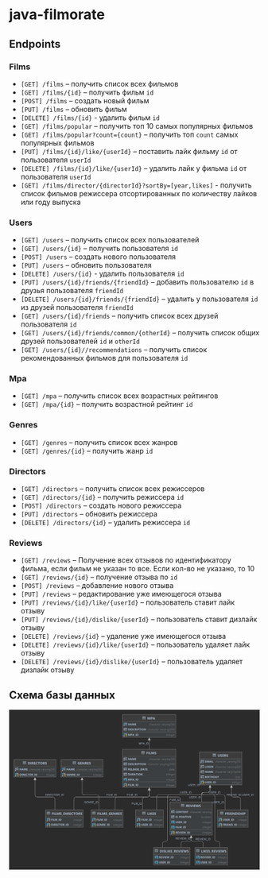 # java-filmorate

## Endpoints

### Films
- `[GET] /films` – получить список всех фильмов
- `[GET] /films/{id}` – получить фильм `id`
- `[POST] /films` – создать новый фильм
- `[PUT] /films` – обновить фильм
- `[DELETE] /films/{id}` - удалить фильм `id`
- `[GET] /films/popular` – получить топ 10 самых популярных фильмов
- `[GET] /films/popular?count={count}` – получить топ `count` самых популярных фильмов
- `[PUT] /films/{id}/like/{userId}` – поставить лайк фильму `id` от пользователя `userId`
- `[DELETE] /films/{id}/like/{userId}` – удалить лайк у фильма `id` от пользователя `userId`
- `[GET] /films/director/{directorId}?sortBy=[year,likes]` - получить список фильмов режиссера отсортированных 
по количеству лайков или году выпуска

### Users
- `[GET] /users` – получить список всех пользователей
- `[GET] /users/{id}` – получить пользователя `id`
- `[POST] /users` – создать нового пользователя
- `[PUT] /users` – обновить пользователя
- `[DELETE] /users/{id}` - удалить пользователя `id`
- `[PUT] /users/{id}/friends/{friendId}` – добавить пользователю `id` в друзья пользователя `friendId`
- `[DELETE] /users/{id}/friends/{friendId}` – удалить у пользователя `id` из друзей пользователя `friendId`
- `[GET] /users/{id}/friends` – получить список всех друзей пользователя `id`
- `[GET] /users/{id}/friends/common/{otherId}` – получить список общих друзей пользователей `id` и `otherId`
- `[GET] /users/{id}//recommendations` – получить список рекомендованных фильмов для пользователя `id`

### Mpa
- `[GET] /mpa` – получить список всех возрастных рейтингов
- `[GET] /mpa/{id}` – получить возрастной рейтинг `id`

### Genres
- `[GET] /genres` – получить список всех жанров
- `[GET] /genres/{id}` – получить жанр `id`

### Directors
- `[GET] /directors` – получить список всех режиссеров
- `[GET] /directors/{id}` – получить режиссера `id`
- `[POST] /directors` – создать нового режиссера
- `[PUT] /directors` – обновить режиссера
- `[DELETE] /directors/{id}` – удалить режиссера `id`

### Reviews
- `[GET] /reviews` – Получение всех отзывов по идентификатору фильма, если фильм не указан то все. 
Если кол-во не указано, то 10
- `[GET] /reviews/{id}` – получение отзыва по `id`
- `[POST] /reviews` – добавление нового отзыва
- `[PUT] /reviews` – редактирование уже имеющегося отзыва
- `[PUT] /reviews/{id}/like/{userId}` – пользователь ставит лайк отзыву
- `[PUT] /reviews/{id}/dislike/{userId}` – пользователь ставит дизлайк отзыву
- `[DELETE] /reviews/{id}` – удаление уже имеющегося отзыва
- `[DELETE] /reviews/{id}/like/{userId}` – пользователь удаляет лайк отзыву
- `[DELETE] /reviews/{id}/dislike/{userId}` – пользователь удаляет дизлайк отзыву

## Схема базы данных
![](scheme.png)
